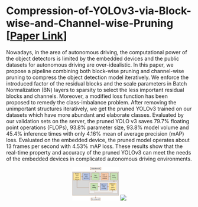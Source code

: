 # Compression-of-YOLOv3-via-Block-wise-and-Channel-wise-Pruning [[Paper Link](https://ieeexplore.ieee.org/abstract/document/9412687)]

Nowadays, in the area of autonomous driving, the computational power of the object detectors is limited by the embedded devices and the public datasets for autonomous driving are over-idealistic. In this paper, we propose a pipeline combining both block-wise pruning and channel-wise pruning to compress the object detection model iteratively. We enforce the introduced factor of the residual blocks and the scale parameters in Batch Normalization (BN) layers to sparsity to select the less important residual blocks and channels. Moreover, a modified loss function has been proposed to remedy the class-imbalance problem. After removing the unimportant structures iteratively, we get the pruned YOLOv3 trained on our datasets which have more abundant and elaborate classes. Evaluated by our validation sets on the server, the pruned YOLO v3 saves 79.7% floating point operations (FLOPs), 93.8% parameter size, 93.8% model volume and 45.4% inference times with only 4.16% mean of average precision (mAP) loss. Evaluated on the embedded device, the pruned model operates about 13 frames per second with 4.53% mAP loss. These results show that the real-time property and accuracy of the pruned YOLOv3 can meet the needs of the embedded devices in complicated autonomous driving environments.

<p align="center"><img src="misc/pipeline2.tif" width="25%"/>  <img src="misc/robot2.jpg" width="25%"/>
